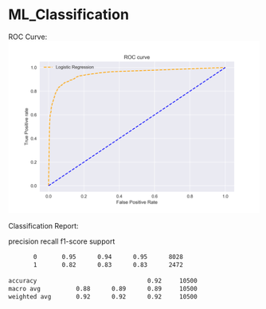 # ML_Classification


ROC Curve:
![](ROC.png)

Classification Report:

  precision    recall  f1-score   support

           0       0.95      0.94      0.95      8028
           1       0.82      0.83      0.83      2472

    accuracy                               0.92     10500
    macro avg          0.88      0.89      0.89     10500
    weighted avg       0.92      0.92      0.92     10500
